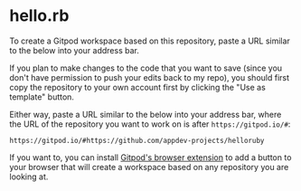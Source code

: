 # hello.rb

To create a Gitpod workspace based on this repository, paste a URL similar to the below into your address bar.

If you plan to make changes to the code that you want to save (since you don't have permission to push your edits back to my repo), you should first copy the repository to your own account first by clicking the "Use as template" button.

Either way, paste a URL similar to the below into your address bar, where the URL of the repository you want to work on is after `https://gitpod.io/#`:

```
https://gitpod.io/#https://github.com/appdev-projects/helloruby
```

If you want to, you can install [Gitpod's browser extension](https://www.gitpod.io/docs/20_browser_extension/) to add a button to your browser that will create a workspace based on any repository you are looking at.
